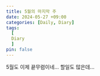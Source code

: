 ```yaml
---
title: 5월의 마지막 주
date: 2024-05-27 +09:00
categories: [Daily, Diary]
tags:
  [
  Diary 
  ]
pin: false
---
```


5월도 이제 끝무렴이네... 할일도 많은데...